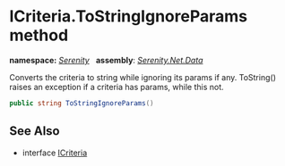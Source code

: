# ICriteria.ToStringIgnoreParams method
**namespace:** *[Serenity](../../README.md#serenity-namespace)*   **assembly**: *[Serenity.Net.Data](../../README.md)*

Converts the criteria to string while ignoring its params if any. ToString() raises an exception if a criteria has params, while this not.

```csharp
public string ToStringIgnoreParams()
```

## See Also

* interface [ICriteria](../ICriteria.md)